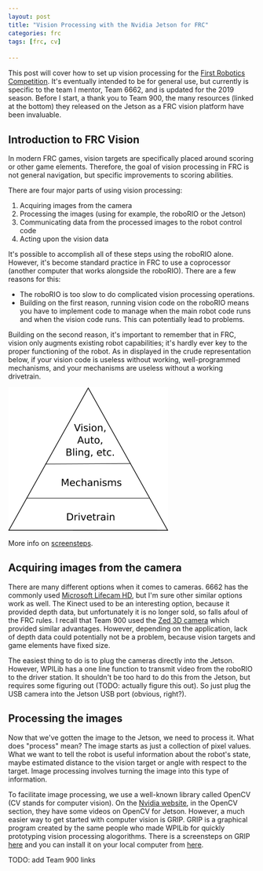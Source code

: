 ```yaml
---
layout: post
title: "Vision Processing with the Nvidia Jetson for FRC"
categories: frc
tags: [frc, cv]

---
```


This post will cover how to set up vision processing for the [First Robotics
Competition](https://www.firstinspires.org/). It's eventually intended to be for
general use, but currently is specific to the team I mentor, Team 6662, and is
updated for the 2019 season. Before I start, a thank you to Team 900, the many
resources (linked at the bottom) they released on the Jetson as a FRC vision
platform have been invaluable.

## Introduction to FRC Vision

In modern FRC games, vision targets are specifically placed around scoring or
other game elements. Therefore, the goal of vision processing in FRC is not
general navigation, but specific improvements to scoring abilities.

There are four major parts of using vision processing:
1. Acquiring images from the camera
2. Processing the images (using for example, the roboRIO or the Jetson)
3. Communicating data from the processed images to the robot control code
4. Acting upon the vision data

It's possible to accomplish all of these steps using the roboRIO alone. However,
it's become standard practice in FRC to use a coprocessor (another computer
that works alongside the roboRIO). There are a few reasons for this:
- The roboRIO is too slow to do complicated vision processing operations.
- Building on the first reason, running vision code on the roboRIO means you
have to implement code to manage when the main robot code runs and when the
vision code runs. This can potentially lead to problems.

Building on the second reason, it's important to remember that in FRC, vision
only augments existing robot capabilities; it's hardly ever key to the proper
functioning of the robot. As in displayed in the crude representation below, if
your vision code is useless without working, well-programmed mechanisms, and
your mechanisms are useless without a working drivetrain.

![The Pyramid of FRC](/assets/images/pyramid_of_frc.png)

More info on
[screensteps](
https://wpilib.screenstepslive.com/s/currentCS/m/vision/l/682117-strategies-for-vision-programming).

## Acquiring images from the camera

There are many different options when it comes to cameras. 6662 has the commonly
used [Microsoft Lifecam HD](
https://www.microsoft.com/accessories/en-us/products/webcams/lifecam-hd-3000/t3h-00011),
but I'm sure other similar options work as well. The Kinect used to be an
interesting option, because it provided depth data, but unfortunately it is no
longer sold, so falls afoul of the FRC rules. I recall that Team 900 used the 
[Zed 3D camera](https://www.stereolabs.com/zed/) which provided similar
advantages. However, depending on the application, lack of depth data could
potentially not be a problem, because vision targets and game elements have
fixed size.

The easiest thing to do is to plug the cameras directly into the Jetson. However,
WPILib has a one line function to transmit video from the roboRIO to the driver
station. It shouldn't be too hard to do this from the Jetson, but requires
some figuring out (TODO: actually figure this out). So just plug the USB camera
into the Jetson USB port (obvious, right?).

## Processing the images

Now that we've gotten the image to the Jetson, we need to process it. What does
"process" mean? The image starts as just a collection of pixel values. What we
want to tell the robot is useful information about the robot's state, maybe
estimated distance to the vision target or angle with respect to the target.
Image processing involves turning the image into this type of information.

To facilitate image processing, we use a well-known library called OpenCV (CV
stands for computer vision). On the [Nvidia website](
https://developer.nvidia.com/embedded/learn/tutorials), in the OpenCV section,
they have some videos on OpenCV for Jetson. However, a much easier way to get
started with computer vision is GRIP. GRIP is a graphical program created by the
same people who made WPILib for quickly prototyping vision processing
alogorithms. There is a screensteps on GRIP [here](
https://wpilib.screenstepslive.com/s/currentCS/m/vision/l/463566-introduction-to-grip)
and you can install it on your local computer from [here](
https://github.com/WPIRoboticsProjects/GRIP/releases). 








TODO: add Team 900 links
